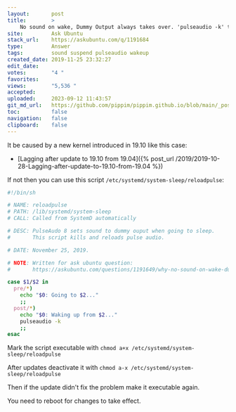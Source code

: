 ```yaml
---
layout:       post
title:        >
    No sound on wake, Dummy Output always takes over. 'pulseaudio -k' the fix
site:         Ask Ubuntu
stack_url:    https://askubuntu.com/q/1191684
type:         Answer
tags:         sound suspend pulseaudio wakeup
created_date: 2019-11-25 23:32:27
edit_date:    
votes:        "4 "
favorites:    
views:        "5,536 "
accepted:     
uploaded:     2023-09-12 11:43:57
git_md_url:   https://github.com/pippim/pippim.github.io/blob/main/_posts/2019/2019-11-25-No-sound-on-wake_-Dummy-Output-always-takes-over.-_pulseaudio-k_-the-fix.md
toc:          false
navigation:   false
clipboard:    false
---
```


It be caused by a new kernel introduced in 19.10 like this case:

- [Lagging after update to 19.10 from 19.04]({% post_url /2019/2019-10-28-Lagging-after-update-to-19.10-from-19.04 %})



If not then you can use this script `/etc/systemd/system-sleep/reloadpulse`:

``` sh
#!/bin/sh

# NAME: reloadpulse
# PATH: /lib/systemd/system-sleep
# CALL: Called from SystemD automatically

# DESC: PulseAudo 8 sets sound to dummy ouput when going to sleep.
#       This script kills and reloads pulse audio.

# DATE: November 25, 2019.

# NOTE: Written for ask ubuntu question:
#       https://askubuntu.com/questions/1191649/why-no-sound-on-wake-dummy-output-takes-over-pulseaudio-k-the-fix

case $1/$2 in
  pre/*)
    echo "$0: Going to $2..."
    ;;
  post/*)
    echo "$0: Waking up from $2..."
    pulseaudio -k
    ;;
esac
```

Mark the script executable with `chmod a+x /etc/systemd/system-sleep/reloadpulse`

After updates deactivate it with `chmod a-x /etc/systemd/system-sleep/reloadpulse`

Then if the update didn't fix the problem make it executable again.

You need to reboot for changes to take effect.
